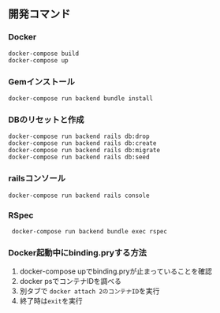## 開発コマンド

### Docker

~~~~~~~~~
docker-compose build
docker-compose up
~~~~~~~~~



### Gemインストール

~~~~~~~~~
docker-compose run backend bundle install
~~~~~~~~~



### DBのリセットと作成

~~~~~~~~~
docker-compose run backend rails db:drop
docker-compose run backend rails db:create
docker-compose run backend rails db:migrate
docker-compose run backend rails db:seed
~~~~~~~~~



### railsコンソール

~~~~~~~~~
docker-compose run backend rails console
~~~~~~~~~



### RSpec

~~~~~~~~~
 docker-compose run backend bundle exec rspec
~~~~~~~~~



### Docker起動中にbinding.pryする方法

1. docker-compose upでbinding.pryが止まっていることを確認
2. docker psでコンテナIDを調べる
3. 別タブで `docker attach 2のコンテナID`を実行
4. 終了時は`exit`を実行
